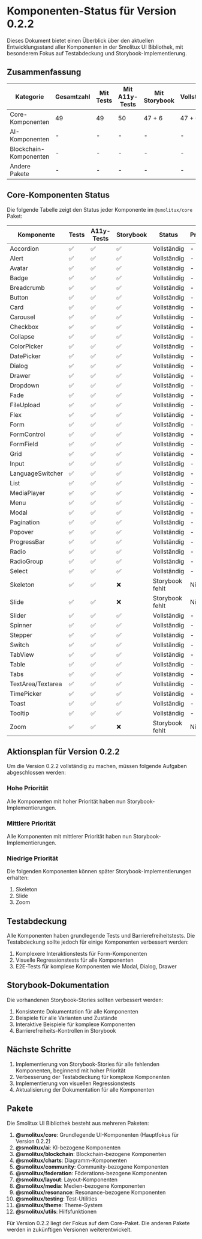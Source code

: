 # Komponenten-Status für Version 0.2.2

Dieses Dokument bietet einen Überblick über den aktuellen Entwicklungsstand aller Komponenten in der Smolitux UI Bibliothek, mit besonderem Fokus auf Testabdeckung und Storybook-Implementierung.

## Zusammenfassung

| Kategorie | Gesamtzahl | Mit Tests | Mit A11y-Tests | Mit Storybook | Vollständig |
|-----------|------------|-----------|----------------|---------------|-------------|
| Core-Komponenten | 49 | 49 | 50 | 47 + 6 | 47 + 6 |
| AI-Komponenten | - | - | - | - | - |
| Blockchain-Komponenten | - | - | - | - | - |
| Andere Pakete | - | - | - | - | - |

## Core-Komponenten Status

Die folgende Tabelle zeigt den Status jeder Komponente im `@smolitux/core` Paket:

| Komponente | Tests | A11y-Tests | Storybook | Status | Priorität |
|------------|-------|------------|-----------|--------|-----------|
| Accordion | ✅ | ✅ | ✅ | Vollständig | - |
| Alert | ✅ | ✅ | ✅ | Vollständig | - |
| Avatar | ✅ | ✅ | ✅ | Vollständig | - |
| Badge | ✅ | ✅ | ✅ | Vollständig | - |
| Breadcrumb | ✅ | ✅ | ✅ | Vollständig | - |
| Button | ✅ | ✅ | ✅ | Vollständig | - |
| Card | ✅ | ✅ | ✅ | Vollständig | - |
| Carousel | ✅ | ✅ | ✅ | Vollständig | - |
| Checkbox | ✅ | ✅ | ✅ | Vollständig | - |
| Collapse | ✅ | ✅ | ✅ | Vollständig | - |
| ColorPicker | ✅ | ✅ | ✅ | Vollständig | - |
| DatePicker | ✅ | ✅ | ✅ | Vollständig | - |
| Dialog | ✅ | ✅ | ✅ | Vollständig | - |
| Drawer | ✅ | ✅ | ✅ | Vollständig | - |
| Dropdown | ✅ | ✅ | ✅ | Vollständig | - |
| Fade | ✅ | ✅ | ✅ | Vollständig | - |
| FileUpload | ✅ | ✅ | ✅ | Vollständig | - |
| Flex | ✅ | ✅ | ✅ | Vollständig | - |
| Form | ✅ | ✅ | ✅ | Vollständig | - |
| FormControl | ✅ | ✅ | ✅ | Vollständig | - |
| FormField | ✅ | ✅ | ✅ | Vollständig | - |
| Grid | ✅ | ✅ | ✅ | Vollständig | - |
| Input | ✅ | ✅ | ✅ | Vollständig | - |
| LanguageSwitcher | ✅ | ✅ | ✅ | Vollständig | - |
| List | ✅ | ✅ | ✅ | Vollständig | - |
| MediaPlayer | ✅ | ✅ | ✅ | Vollständig | - |
| Menu | ✅ | ✅ | ✅ | Vollständig | - |
| Modal | ✅ | ✅ | ✅ | Vollständig | - |
| Pagination | ✅ | ✅ | ✅ | Vollständig | - |
| Popover | ✅ | ✅ | ✅ | Vollständig | - |
| ProgressBar | ✅ | ✅ | ✅ | Vollständig | - |
| Radio | ✅ | ✅ | ✅ | Vollständig | - |
| RadioGroup | ✅ | ✅ | ✅ | Vollständig | - |
| Select | ✅ | ✅ | ✅ | Vollständig | - |
| Skeleton | ✅ | ✅ | ❌ | Storybook fehlt | Niedrig |
| Slide | ✅ | ✅ | ❌ | Storybook fehlt | Niedrig |
| Slider | ✅ | ✅ | ✅ | Vollständig | - |
| Spinner | ✅ | ✅ | ✅ | Vollständig | - |
| Stepper | ✅ | ✅ | ✅ | Vollständig | - |
| Switch | ✅ | ✅ | ✅ | Vollständig | - |
| TabView | ✅ | ✅ | ✅ | Vollständig | - |
| Table | ✅ | ✅ | ✅ | Vollständig | - |
| Tabs | ✅ | ✅ | ✅ | Vollständig | - |
| TextArea/Textarea | ✅ | ✅ | ✅ | Vollständig | - |
| TimePicker | ✅ | ✅ | ✅ | Vollständig | - |
| Toast | ✅ | ✅ | ✅ | Vollständig | - |
| Tooltip | ✅ | ✅ | ✅ | Vollständig | - |
| Zoom | ✅ | ✅ | ❌ | Storybook fehlt | Niedrig |

## Aktionsplan für Version 0.2.2

Um die Version 0.2.2 vollständig zu machen, müssen folgende Aufgaben abgeschlossen werden:

### Hohe Priorität

Alle Komponenten mit hoher Priorität haben nun Storybook-Implementierungen.

### Mittlere Priorität

Alle Komponenten mit mittlerer Priorität haben nun Storybook-Implementierungen.

### Niedrige Priorität

Die folgenden Komponenten können später Storybook-Implementierungen erhalten:

1. Skeleton
2. Slide
3. Zoom

## Testabdeckung

Alle Komponenten haben grundlegende Tests und Barrierefreiheitstests. Die Testabdeckung sollte jedoch für einige Komponenten verbessert werden:

1. Komplexere Interaktionstests für Form-Komponenten
2. Visuelle Regressionstests für alle Komponenten
3. E2E-Tests für komplexe Komponenten wie Modal, Dialog, Drawer

## Storybook-Dokumentation

Die vorhandenen Storybook-Stories sollten verbessert werden:

1. Konsistente Dokumentation für alle Komponenten
2. Beispiele für alle Varianten und Zustände
3. Interaktive Beispiele für komplexe Komponenten
4. Barrierefreiheits-Kontrollen in Storybook

## Nächste Schritte

1. Implementierung von Storybook-Stories für alle fehlenden Komponenten, beginnend mit hoher Priorität
2. Verbesserung der Testabdeckung für komplexe Komponenten
3. Implementierung von visuellen Regressionstests
4. Aktualisierung der Dokumentation für alle Komponenten

## Pakete

Die Smolitux UI Bibliothek besteht aus mehreren Paketen:

1. **@smolitux/core**: Grundlegende UI-Komponenten (Hauptfokus für Version 0.2.2)
2. **@smolitux/ai**: KI-bezogene Komponenten
3. **@smolitux/blockchain**: Blockchain-bezogene Komponenten
4. **@smolitux/charts**: Diagramm-Komponenten
5. **@smolitux/community**: Community-bezogene Komponenten
6. **@smolitux/federation**: Föderations-bezogene Komponenten
7. **@smolitux/layout**: Layout-Komponenten
8. **@smolitux/media**: Medien-bezogene Komponenten
9. **@smolitux/resonance**: Resonance-bezogene Komponenten
10. **@smolitux/testing**: Test-Utilities
11. **@smolitux/theme**: Theme-System
12. **@smolitux/utils**: Hilfsfunktionen

Für Version 0.2.2 liegt der Fokus auf dem Core-Paket. Die anderen Pakete werden in zukünftigen Versionen weiterentwickelt.